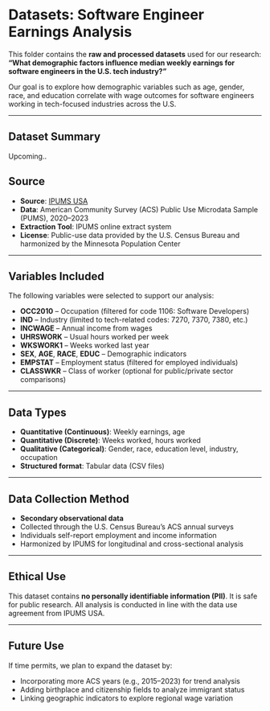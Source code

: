 # Datasets: Software Engineer Earnings Analysis

This folder contains the **raw and processed datasets** used for our research:  
**“What demographic factors influence median weekly earnings for software
engineers in the U.S. tech industry?”**

Our goal is to explore how demographic variables such as age, gender, race,
and education correlate with wage outcomes for software engineers working in
tech-focused industries across the U.S.

---

## Dataset Summary

Upcoming..

## Source

- **Source**: [IPUMS USA](https://usa.ipums.org/usa/)
- **Data**: American Community Survey (ACS) Public Use Microdata
Sample (PUMS), 2020–2023
- **Extraction Tool**: IPUMS online extract system
- **License**: Public-use data provided by the U.S. Census Bureau and
harmonized by the Minnesota Population Center

---

## Variables Included

The following variables were selected to support our analysis:

- **OCC2010** – Occupation (filtered for code 1106: Software Developers)
- **IND** – Industry (limited to tech-related codes: 7270, 7370, 7380, etc.)
- **INCWAGE** – Annual income from wages
- **UHRSWORK** – Usual hours worked per week
- **WKSWORK1** – Weeks worked last year
- **SEX**, **AGE**, **RACE**, **EDUC** – Demographic indicators
- **EMPSTAT** – Employment status (filtered for employed individuals)
- **CLASSWKR** – Class of worker (optional for public/private sector
comparisons)

---

## Data Types

- **Quantitative (Continuous)**: Weekly earnings, age
- **Quantitative (Discrete)**: Weeks worked, hours worked
- **Qualitative (Categorical)**: Gender, race, education level, industry,
occupation
- **Structured format**: Tabular data (CSV files)

---

## Data Collection Method

- **Secondary observational data**
- Collected through the U.S. Census Bureau’s ACS annual surveys
- Individuals self-report employment and income information
- Harmonized by IPUMS for longitudinal and cross-sectional analysis

---

## Ethical Use

This dataset contains **no personally identifiable information (PII)**.
It is safe for public research. All analysis is conducted in line with the
data use agreement from IPUMS USA.

---

## Future Use

If time permits, we plan to expand the dataset by:

- Incorporating more ACS years (e.g., 2015–2023) for trend analysis
- Adding birthplace and citizenship fields to analyze immigrant status
- Linking geographic indicators to explore regional wage variation

